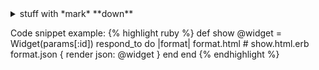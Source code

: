 ---
---

<details><summary>stuff with *mark* **down**</summary><p>

## _formatted_ **heading** with [a](link)

```
{{standard 3-backtick code block omitted from here due to escaping issues}}
```

Collapsible until here.
</p></details>

Code snippet example:
{% highlight ruby %}
def show
  @widget = Widget(params[:id])
  respond_to do |format|
    format.html # show.html.erb
    format.json { render json: @widget }
  end
end
{% endhighlight %}